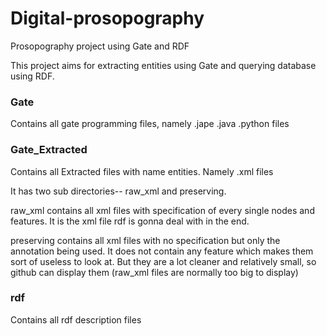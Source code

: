Digital-prosopography
=====================

Prosopography project using Gate and RDF

This project aims for extracting entities using Gate and querying database using RDF.

### Gate

Contains all gate programming files, namely .jape .java .python files

### Gate_Extracted

Contains all Extracted files with name entities. Namely .xml files

It has two sub directories-- raw_xml and preserving. 

raw_xml contains all xml files with specification of every single nodes and features. 
It is the xml file rdf is gonna deal with in the end.

preserving contains all xml files with no specification but only the annotation being used. 
It does not contain any feature which makes them sort of useless to look at. But they are a lot cleaner and relatively small,
so github can display them (raw_xml files are normally too big to display)
    

### rdf

Contains all rdf description files
